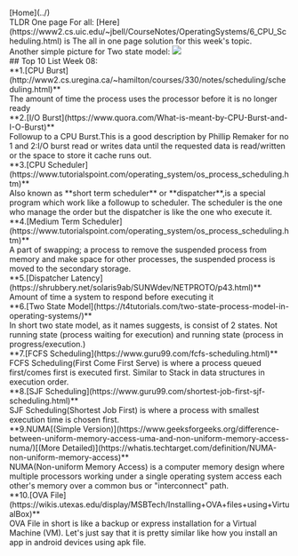 ﻿---
permalink: /W08/
---
<br>
[Home](../)
<br>
TLDR One page For all:
[Here](https://www2.cs.uic.edu/~jbell/CourseNotes/OperatingSystems/6_CPU_Scheduling.html) is The all in one page solution for this week's topic.<br>
Another simple picture for Two state model:
<img src="https://slaystudy.com/wp-content/uploads/2020/07/2state.png">
<br>
## Top 10 List Week 08:<br>
**1.[CPU Burst](http://www2.cs.uregina.ca/~hamilton/courses/330/notes/scheduling/scheduling.html)**<br>
The amount of time the process uses the processor before it is no longer ready <br>
**2.[I/O Burst](https://www.quora.com/What-is-meant-by-CPU-Burst-and-I-O-Burst)**<br>
Followup to a CPU Burst.This is a good description by Phillip Remaker for no 1 and 2:I/O burst read or writes data until the requested data is read/written or the space to store it cache runs out. <br>
**3.[CPU Scheduler](https://www.tutorialspoint.com/operating_system/os_process_scheduling.htm)**<br>
Also known as **short term scheduler** or **dispatcher**,is a special program which work like a followup to scheduler. The scheduler is the one who manage the order but the dispatcher is like the one who execute it. <br>
**4.[Medium Term Scheduler](https://www.tutorialspoint.com/operating_system/os_process_scheduling.htm)**<br>
A part of swapping; a process to remove the suspended process from memory and make space for other processes, the suspended process is moved to the secondary storage. <br>
**5.[Dispatcher Latency](https://shrubbery.net/solaris9ab/SUNWdev/NETPROTO/p43.html)**<br>
Amount of time a system to respond before executing it<br>
**6.[Two State Model](https://t4tutorials.com/two-state-process-model-in-operating-systems/)**<br>
In short two state model, as it names suggests, is consist of 2 states. Not running state (process waiting for execution) and running state (process in progress/execution.)<br>
**7.[FCFS Scheduling](https://www.guru99.com/fcfs-scheduling.html)**<br>
FCFS Scheduling(First Come First Serve) is where a process queued first/comes first is executed first. Similar to Stack in data structures in execution order.<br>
**8.[SJF Scheduling](https://www.guru99.com/shortest-job-first-sjf-scheduling.html)**<br>
SJF Scheduling(Shortest Job First) is where a process with smallest execution time is chosen first.<br>
**9.NUMA[(Simple Version)](https://www.geeksforgeeks.org/difference-between-uniform-memory-access-uma-and-non-uniform-memory-access-numa/)[(More Detailed)](https://whatis.techtarget.com/definition/NUMA-non-uniform-memory-access)**<br>
NUMA(Non-uniform Memory Access) is a computer memory design where multiple processors working under a single operating system access each other's memory over a common bus or "interconnect" path.<br>
**10.[OVA File](https://wikis.utexas.edu/display/MSBTech/Installing+OVA+files+using+VirtualBox)**<br>
OVA File in short is like a backup or express installation for a Virtual Machine (VM). Let's just say that it is pretty similar like how you install an app in android devices using apk file.
